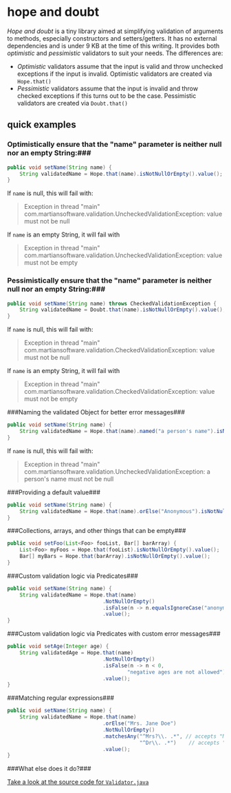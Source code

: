 hope and doubt
=============

*Hope and doubt* is a tiny library aimed at simplifying validation of arguments to methods, especially constructors and setters/getters.  It has no external dependencies and is under 9 KB at the time of this writing.
It provides both *optimistic* and *pessimistic* validators to suit your needs.  The differences are:
  * *Optimistic* validators assume that the input is valid and throw unchecked exceptions if the input is invalid.  Optimistic validators are created via `Hope.that()`
  * *Pessimistic* validators assume that the input is invalid and throw checked exceptions if this turns out to be the case.  Pessimistic validators are created via `Doubt.that()`

quick examples
----------------------

### Optimistically ensure that the "name" parameter is neither null nor an empty String:###
```java
public void setName(String name) {
    String validatedName = Hope.that(name).isNotNullOrEmpty().value();
}
```

If `name` is null, this will fail with:
>Exception in thread "main" com.martiansoftware.validation.UncheckedValidationException: value must not be null

If `name` is an empty String, it will fail with
>Exception in thread "main" com.martiansoftware.validation.UncheckedValidationException: value must not be empty

### Pessimistically ensure that the "name" parameter is neither null nor an empty String:###
```java
public void setName(String name) throws CheckedValidationException {
    String validatedName = Doubt.that(name).isNotNullOrEmpty().value();
}
```

If `name` is null, this will fail with:
>Exception in thread "main" com.martiansoftware.validation.CheckedValidationException: value must not be null

If `name` is an empty String, it will fail with
>Exception in thread "main" com.martiansoftware.validation.CheckedValidationException: value must not be empty

###Naming the validated Object for better error messages###
```java
public void setName(String name) {
    String validatedName = Hope.that(name).named("a person's name").isNotNullOrEmpty().value();
}
```

If `name` is null, this will fail with:
>Exception in thread "main" com.martiansoftware.validation.UncheckedValidationException: a person's name must not be null


###Providing a default value###
```java
public void setName(String name) {
    String validatedName = Hope.that(name).orElse("Anonymous").isNotNullOrEmpty().value();
}
```

###Collections, arrays, and other things that can be empty###
```java
public void setFoo(List<Foo> fooList, Bar[] barArray) {
    List<Foo> myFoos = Hope.that(fooList).isNotNullOrEmpty().value();
    Bar[] myBars = Hope.that(barArray).isNotNullOrEmpty().value();
}
```

###Custom validation logic via Predicates###
```java
public void setName(String name) {
    String validatedName = Hope.that(name)
                               .NotNullOrEmpty()
                               .isFalse(n -> n.equalsIgnoreCase("anonymous"))
                               .value();
}
```

###Custom validation logic via Predicates with custom error messages###
```java
public void setAge(Integer age) {
    String validatedAge = Hope.that(name)
                               .NotNullOrEmpty()
                               .isFalse(n -> n < 0,
                                       "negative ages are not allowed")
                               .value();
}
```

###Matching regular expressions###
```java
public void setName(String name) {
    String validatedName = Hope.that(name)
                               .orElse("Mrs. Jane Doe")
                               .NotNullOrEmpty()
                               .matchesAny("^Mrs?\\. .*", // accepts "Mr. or "Mrs."
                                           "^Dr\\. .*")    // accepts "Dr."
                               .value();
}
```

###What else does it do?###

[Take a look at the source code for `Validator.java`](src/main/java/com/martiansoftware/validation/Validator.java)
